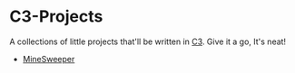 # C3-Projects
 
A collections of little projects that'll be written in [C3](https://c3-lang.org/).
Give it a go, It's neat!

- [MineSweeper](./MineSweeper/README.md)